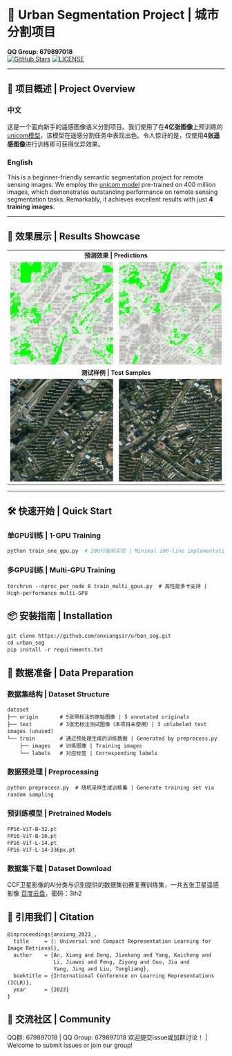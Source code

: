 # 🌆 Urban Segmentation Project | 城市分割项目 
**QQ Group: 679897018**  
[![GitHub Stars](https://img.shields.io/github/stars/anxiangsir/urban_seg?style=social)](https://github.com/anxiangsir/urban_seg) 
[![LICENSE](https://img.shields.io/badge/license-MIT-green)](https://github.com/anxiangsir/urban_seg/blob/main/LICENSE)

---

## 🚀 项目概述 | Project Overview
### 中文
这是一个面向新手的遥感图像语义分割项目。我们使用了在**4亿张图像**上预训练的[unicom模型](https://github.com/deepglint/unicom)，该模型在遥感分割任务中表现出色。令人惊讶的是，仅使用**4张遥感图像**进行训练即可获得优异效果。

### English
This is a beginner-friendly semantic segmentation project for remote sensing images. We employ the [unicom model](https://github.com/deepglint/unicom) pre-trained on 400 million images, which demonstrates outstanding performance on remote sensing segmentation tasks. Remarkably, it achieves excellent results with just **4 training images**.

---

## 🌟 效果展示 | Results Showcase
<table>
  <tr>
    <td colspan="2" align="center">
      <b>预测效果 | Predictions</b>
    </td>
  </tr>
  <tr>
    <td><img src="figures/predict.gif" width="400"></td>
    <td><img src="figures/predict_02.gif" width="400"></td>
  </tr>
  <tr>
    <td colspan="2" align="center">
      <b>测试样例 | Test Samples</b>
    </td>
  </tr>
  <tr>
    <td><img src="figures/test.jpg" width="400"></td>
    <td><img src="figures/test_02.jpg" width="400"></td>
  </tr>
</table>

---

## 🛠️ 快速开始 | Quick Start
### 单GPU训练 | 1-GPU Training
```bash
python train_one_gpu.py  # 200行极简实现 | Minimal 200-line implementation
```

### 多GPU训练 | Multi-GPU Training
```shell
torchrun --nproc_per_node 8 train_multi_gpus.py  # 高性能多卡支持 | High-performance multi-GPU
```

## 📦 安装指南 | Installation
```shell
git clone https://github.com/anxiangsir/urban_seg.git
cd urban_seg
pip install -r requirements.txt
```

## 📁 数据准备 | Data Preparation

### 数据集结构 | Dataset Structure
```shell
dataset
├── origin       # 5张带标注的原始图像 | 5 annotated originals
├── test         # 3张无标注测试图像（本项目未使用）| 3 unlabeled test images (unused)
└── train        # 通过预处理生成的训练数据 | Generated by preprocess.py
    ├── images   # 训练图像 | Training images
    └── labels   # 对应标签 | Corresponding labels
```

### 数据预处理 | Preprocessing

```shell
python preprocess.py  # 随机采样生成训练集 | Generate training set via random sampling
```
### 预训练模型 | Pretrained Models
```
FP16-ViT-B-32.pt
FP16-ViT-B-16.pt
FP16-ViT-L-14.pt
FP16-ViT-L-14-336px.pt
```

### 数据集下载 | Dataset Download

CCF卫星影像的AI分类与识别提供的数据集初赛复赛训练集，一共五张卫星遥感影像
[百度云盘](https://pan.baidu.com/s/1LWBMklOr39yI7fYRQ185Og)，密码：3ih2

## 📜 引用我们 | Citation
```shell
@inproceedings{anxiang_2023_,
  title     = {: Universal and Compact Representation Learning for Image Retrieval},
  author    = {An, Xiang and Deng, Jiankang and Yang, Kaicheng and 
               Li, Jiawei and Feng, Ziyong and Guo, Jia and 
               Yang, Jing and Liu, Tongliang},
  booktitle = {International Conference on Learning Representations (ICLR)},
  year      = {2023}
}
```
## 💬 交流社区 | Community

QQ群: 679897018 | QQ Group: 679897018
欢迎提交Issue或加群讨论！ | Welcome to submit issues or join our group!
